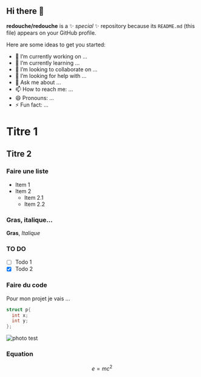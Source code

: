 ## Hi there 👋


**redouche/redouche** is a ✨ _special_ ✨ repository because its `README.md` (this file) appears on your GitHub profile.

Here are some ideas to get you started:

- 🔭 I’m currently working on ...
- 🌱 I’m currently learning ...
- 👯 I’m looking to collaborate on ...
- 🤔 I’m looking for help with ...
- 💬 Ask me about ...
- 📫 How to reach me: ...
- 😄 Pronouns: ...
- ⚡ Fun fact: ...

# Titre 1

## Titre 2

### Faire une liste

- Item 1
- Item 2
  - Item 2.1
  - Item 2.2
  
### Gras, italique...

**Gras**, *Italique*

### TO DO

- [ ] Todo 1
- [x] Todo 2

### Faire du code

Pour mon projet je vais ...

```C
struct p{
  int x;
  int y;
};
```

![photo test](https://shotkit.com/wp-content/uploads/2023/02/dramatic-sky-when-where-sadiqur-rahman.jpeg)


### Equation

$$ e = mc^2 $$